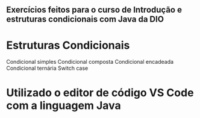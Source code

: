 ## Exercícios feitos para o curso de Introdução e estruturas condicionais com Java da DIO

# Estruturas Condicionais

Condicional simples
Condicional composta
Condicional encadeada
Condicional ternária
Switch case
# Utilizado o editor de código VS Code com a linguagem Java

